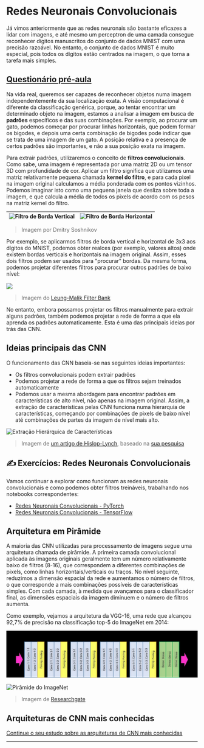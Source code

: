 <!--
CO_OP_TRANSLATOR_METADATA:
{
  "original_hash": "a560d5b845962cf33dc102266e409568",
  "translation_date": "2025-09-23T13:39:47+00:00",
  "source_file": "lessons/4-ComputerVision/07-ConvNets/README.md",
  "language_code": "pt"
}
-->
# Redes Neuronais Convolucionais

Já vimos anteriormente que as redes neuronais são bastante eficazes a lidar com imagens, e até mesmo um perceptron de uma camada consegue reconhecer dígitos manuscritos do conjunto de dados MNIST com uma precisão razoável. No entanto, o conjunto de dados MNIST é muito especial, pois todos os dígitos estão centrados na imagem, o que torna a tarefa mais simples.

## [Questionário pré-aula](https://ff-quizzes.netlify.app/en/ai/quiz/13)

Na vida real, queremos ser capazes de reconhecer objetos numa imagem independentemente da sua localização exata. A visão computacional é diferente da classificação genérica, porque, ao tentar encontrar um determinado objeto na imagem, estamos a analisar a imagem em busca de **padrões** específicos e das suas combinações. Por exemplo, ao procurar um gato, podemos começar por procurar linhas horizontais, que podem formar os bigodes, e depois uma certa combinação de bigodes pode indicar que se trata de uma imagem de um gato. A posição relativa e a presença de certos padrões são importantes, e não a sua posição exata na imagem.

Para extrair padrões, utilizaremos o conceito de **filtros convolucionais**. Como sabe, uma imagem é representada por uma matriz 2D ou um tensor 3D com profundidade de cor. Aplicar um filtro significa que utilizamos uma matriz relativamente pequena chamada **kernel do filtro**, e para cada pixel na imagem original calculamos a média ponderada com os pontos vizinhos. Podemos imaginar isto como uma pequena janela que desliza sobre toda a imagem, e que calcula a média de todos os pixels de acordo com os pesos na matriz kernel do filtro.

![Filtro de Borda Vertical](../../../../../translated_images/filter-vert.b7148390ca0bc356ddc7e55555d2481819c1e86ddde9dce4db5e71a69d6f887f.pt.png) | ![Filtro de Borda Horizontal](../../../../../translated_images/filter-horiz.59b80ed4feb946efbe201a7fe3ca95abb3364e266e6fd90820cb893b4d3a6dda.pt.png)
----|----

> Imagem por Dmitry Soshnikov

Por exemplo, se aplicarmos filtros de borda vertical e horizontal de 3x3 aos dígitos do MNIST, podemos obter realces (por exemplo, valores altos) onde existem bordas verticais e horizontais na imagem original. Assim, esses dois filtros podem ser usados para "procurar" bordas. Da mesma forma, podemos projetar diferentes filtros para procurar outros padrões de baixo nível:

<img src="images/lmfilters.jpg" width="500" align="center"/>

> Imagem do [Leung-Malik Filter Bank](https://www.robots.ox.ac.uk/~vgg/research/texclass/filters.html)

No entanto, embora possamos projetar os filtros manualmente para extrair alguns padrões, também podemos projetar a rede de forma a que ela aprenda os padrões automaticamente. Esta é uma das principais ideias por trás das CNN.

## Ideias principais das CNN

O funcionamento das CNN baseia-se nas seguintes ideias importantes:

* Os filtros convolucionais podem extrair padrões
* Podemos projetar a rede de forma a que os filtros sejam treinados automaticamente
* Podemos usar a mesma abordagem para encontrar padrões em características de alto nível, não apenas na imagem original. Assim, a extração de características pelas CNN funciona numa hierarquia de características, começando por combinações de pixels de baixo nível até combinações de partes da imagem de nível mais alto.

![Extração Hierárquica de Características](../../../../../translated_images/FeatureExtractionCNN.d9b456cbdae7cb643fde3032b81b2940e3cf8be842e29afac3f482725ba7f95c.pt.png)

> Imagem de [um artigo de Hislop-Lynch](https://www.semanticscholar.org/paper/Computer-vision-based-pedestrian-trajectory-Hislop-Lynch/26e6f74853fc9bbb7487b06dc2cf095d36c9021d), baseado na [sua pesquisa](https://dl.acm.org/doi/abs/10.1145/1553374.1553453)

## ✍️ Exercícios: Redes Neuronais Convolucionais

Vamos continuar a explorar como funcionam as redes neuronais convolucionais e como podemos obter filtros treináveis, trabalhando nos notebooks correspondentes:

* [Redes Neuronais Convolucionais - PyTorch](ConvNetsPyTorch.ipynb)
* [Redes Neuronais Convolucionais - TensorFlow](ConvNetsTF.ipynb)

## Arquitetura em Pirâmide

A maioria das CNN utilizadas para processamento de imagens segue uma arquitetura chamada de pirâmide. A primeira camada convolucional aplicada às imagens originais geralmente tem um número relativamente baixo de filtros (8-16), que correspondem a diferentes combinações de pixels, como linhas horizontais/verticais ou traços. No nível seguinte, reduzimos a dimensão espacial da rede e aumentamos o número de filtros, o que corresponde a mais combinações possíveis de características simples. Com cada camada, à medida que avançamos para o classificador final, as dimensões espaciais da imagem diminuem e o número de filtros aumenta.

Como exemplo, vejamos a arquitetura da VGG-16, uma rede que alcançou 92,7% de precisão na classificação top-5 do ImageNet em 2014:

![Camadas do ImageNet](../../../../../translated_images/vgg-16-arch1.d901a5583b3a51baeaab3e768567d921e5d54befa46e1e642616c5458c934028.pt.jpg)

![Pirâmide do ImageNet](../../../../../translated_images/vgg-16-arch.64ff2137f50dd49fdaa786e3f3a975b3f22615efd13efb19c5d22f12e01451a1.pt.jpg)

> Imagem de [Researchgate](https://www.researchgate.net/figure/Vgg16-model-structure-To-get-the-VGG-NIN-model-we-replace-the-2-nd-4-th-6-th-7-th_fig2_335194493)

## Arquiteturas de CNN mais conhecidas

[Continue o seu estudo sobre as arquiteturas de CNN mais conhecidas](CNN_Architectures.md)

---

